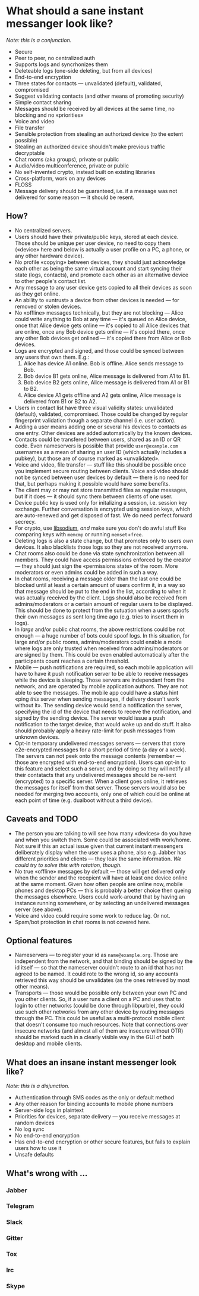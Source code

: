 # What should a sane instant messanger look like?

_Note: this is a conjunction._

* Secure
* Peer to peer, no centralized auth
* Supports logs and syncrhonizes them
* Deleteable logs (one-side deleting, but from all devices)
* End-to-end encryption
* Three states for contacts — unvalidated (default), validated, compromised
* Suggest validating contacts (and other means of promoting security)
* Simple contact sharing
* Messages should be received by all devices at the same time, no blocking and no «priorities»
* Voice and video
* File transfer
* Sensible protection from stealing an authorized device (to the extent possible)
* Stealing an authorized device shouldn't make previous traffic decryptable
* Chat rooms (aka groups), private or public
* Audio/video multiconference, private or public
* No self-invented crypto, instead built on existing libraries
* Cross-platform, work on any devices
* FLOSS
* Message delivery should be guaranteed, i.e. if a message was not delivered for some reason — it should be resent.

## How?

 * No centralized servers.
 * Users should have their private/public keys, stored at each device. Those should be unique per user device, no need to copy them («device» here and below is actually a user profile on a PC, a phone, or any other hardware device).
 * No profile «copying» between devices, they should just acknowledge each other as being the same virtual account and start syncing their state (logs, contacts), and promote each other as an alternative device to other people's contact list.
 * Any message to any user device gets copied to all their devices as soon as they get online.
 * An ability to «untrust» a device from other devices is needed — for removed or stolen devices.
 * No «offline» messages technically, but they are not blocking — Alice could write anything to Bob at any time — it's queued on Alice device, once that Alice device gets online — it's copied to all Alice devices that are online, once any Bob device gets online — it's copied there, once any other Bob devices get onlined — it's copied there from Alice or Bob devices.
 * Logs are encrypted and signed, and those could be synced between any users that own them. E.g.:
   1. Alice has device A1 online. Bob is offline. Alice sends message to Bob.
   2. Bob device B1 gets online, Alice message is delivered from A1 to B1.
   3. Bob device B2 gets online, Alice message is delivered from A1 or B1 to B2.
   4. Alice device A1 gets offline and A2 gets online, Alice message is delivered from B1 or B2 to A2.
 * Users in contact list have three visual validity states: unvalidated (default), validated, compromised. Those could be changed by regular fingerprint validation though a separate channel (i.e. user action).
 * Adding a user means adding one or several his devices to contacts as one entry. Other devices are added automatically by the known devices.
 * Contacts could be transfered between users, shared as an ID or QR code. Even nameservers is possible that provide `user@example.com` usernames as a mean of sharing an user ID (which actually includes a pubkey), but those are of course marked as «unvalidated».
 * Voice and video, file transfer — stuff like this should be possible once you implement secure routing between clients. Voice and video should not be synced between user devices by default — there is no need for that, but perhaps making it possible would have some benefits.
 * The client may or may not store transmitted files as regular messages, but if it does — it should sync them between clients of one user.
 * Device public key is used only for initalizing a session, i.e. session key exchange. Further conversation is encrypted using session keys, which are auto-renewed and get disposed of fast. We do need perfect forward secrecy.
 * For crypto, use [libsodium](https://github.com/jedisct1/libsodium), _and_ make sure you don't do awful stuff like comparing keys with `memcmp` or running `memset`+`free`.
 * Deleting logs is also a state change, but that promotes only to users _own_ devices. It also blacklists those logs so they are not received anymore.
 * Chat rooms also could be done via state synchronization between all members. They could have access permissions enforced by the creator — they should just sign the «permissions state» of the room. More moderators or even admins could be added in such a way.
 * In chat rooms, receiving a message older than the last one could be blocked until at least a certain amount of users confirm it, in a way so that message should be put to the end in the list, according to when it was actually received by the client. Logs should also be received from admins/moderators or a certain amount of regular users to be displayed. This should be done to protect from the sutuation when a users spoofs their own messages as sent long time ago (e.g. tries to insert them in logs).
 * In _large_ and/or public chat rooms, the above restrictions could be not enough — a huge number of bots could spoof logs. In this situation, for large and/or public rooms, admins/moderators could enable a mode where logs are only trusted when received from admins/moderators or are signed by them. This could be even enabled automatically after the participants count reaches a certain threshold.
 * Mobile — push notifications are required, so each mobile application will have to have it push notification server to be able to receive messages while the device is sleeping. Those servers are independant from the network, and are operated by mobile application authors. They are not able to see the messages. The mobile app could have a status hint «ping _this_ server when sending messages, if delivery doesn't work without it». The sending device would send a notification the server, specifying the id of the device that needs to receve the notification, and signed by the sending device. The server would issue a push notification to the target device, that would wake up and do stuff. It also should probably apply a heavy rate-limit for push messages from unknown devices.
 * Opt-in temporary undelivered messages servers — servers that store e2e-encrypted messages for a short period of time (a day or a week). The servers can not peek onto the message contents (remember — those are encrypted with end-to-end encryption). Users can opt-in to this feature and select such a server, and by doing so they will notify all their contatacts that any undelivered messages should be re-sent (encrypted) to a specific server. When a client goes online, it retrieves the messages for itself from that server. Those servers would also be needed for merging two accounts, only one of which could be online at each point of time (e.g. dualboot without a third device).

## Caveats and TODO

 * The person you are talking to will see how many «devices» do you have and when you switch them. Some could be associated with work/home. Not sure if this an actual issue given that current instant messengers deliberately display when the user uses a phone, also e.g. Jabber has different priorities and clients — they leak the same information. _We could try to solve this with rotation, though._
 * No true «offline» messages by default — those will get delivered only when the sender and the recepient will have at least one device online at the same moment. Given how often people are online now, mobile phones and desktop PCs — this is probably a better choice then queing the messages elsewhere. Users could work-around that by having an instance running somewhere, or by selecting an undelivered messages server (see above).
 * Voice and video could require some work to reduce lag. Or not.
 * Spam/bot protection in chat rooms is not covered here.

## Optional features

 * Nameservers — to register your id as `name@example.org`. Those are independent from the network, and that binding should be signed by the id itself — so that the nameserver couldn't route to an id that has not agreed to be named. It could rote to the wrong id, so any accounts retrieved this way should be unvalidates (as the ones retrieved by most other means).
 * Transports — those would be possible only between your own PC and you other clients. So, if a user runs a client on a PC and uses that to login to other networks (could be done through libpurble), they could use such other networks from any other device by routing messages through the PC. This could be useful as a multi-protocol mobile client that doesn't consume too much resources. Note that connections over insecure networks (and almost all of them are insecure without OTR) should be marked such in a clearly visible way in the GUI of both desktop and mobile clients.

## What does an insane instant messenger look like?

_Note: this is a disjunction._

* Authentication through SMS codes as the only or default method
* Any other reason for binding accounts to mobile phone numbers
* Server-side logs in plaintext
* Priorities for devices, separate delivery — you receive messages at random devices
* No log sync
* No end-to-end encryption
* Has end-to-end encryption or other secure features, but fails to explain users how to use it
* Unsafe defaults

## What's wrong with …

### Jabber

### Telegram

### Slack

### Gitter

### Tox

### Irc

### Skype

